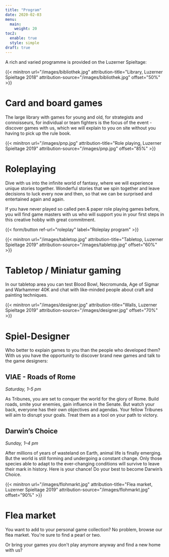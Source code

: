 ```yaml
---
title: "Program"
date: 2020-02-03
menu:
  main:
    weight: 20
toc2:
  enable: true
  style: simple
draft: true
---
```


A rich and varied programme is provided on the Luzerner Spieltage:

{{< minitron url="/images/bibliothek.jpg" attribution-title="Library, Luzerner Spieltage 2018" attribution-source="/images/bibliothek.jpg" offset="50%" >}}

# Card and board games

The large library with games for young and old, for strategists and connoisseurs, for individual or team fighters is the focus of the event - discover games with us, which we will explain to you on site without you having to pick up the rule book.

{{< minitron url="/images/pnp.jpg" attribution-title="Role playing, Luzerner Spieltage 2019" attribution-source="/images/pnp.jpg" offset="85%" >}}

# Roleplaying

Dive with us into the infinite world of fantasy, where we will experience unique stories together. Wonderful stories that we spin together and leave decisions to luck every now and then, so that we can be surprised and entertained again and again.

If you have never played so called pen & paper role playing games before, you will find game masters with us who will support you in your first steps in this creative hobby with great commitment.

{{< form/button ref-url="roleplay" label="Roleplay program" >}}

{{< minitron url="/images/tabletop.jpg" attribution-title="Tabletop, Luzerner Spieltage 2019" attribution-source="/images/tabletop.jpg" offset="60%" >}}

# Tabletop / Miniatur gaming

In our tabletop area you can test Blood Bowl, Necromunda, Age of Sigmar and Warhammer 40K and chat with like-minded people about craft and painting techniques.

{{< minitron url="/images/designer.jpg" attribution-title="Walls, Luzerner Spieltage 2019" attribution-source="/images/designer.jpg" offset="70%" >}}

# Spiel-Designer

Who better to explain games to you than the people who developed them? With us you have the opportunity to discover brand new games and talk to the game designers:

## VIAE - Roads of Rome

_Saturday, 1–5 pm_

As Tribunes, you are set to conquer the world for the glory of Rome. Build  roads, smite your enemies, gain influence in the Senate. But watch your back, everyone has their own objectives and agendas. Your fellow Tribunes will aim to disrupt your goals. Treat them as a tool on your path to victory.

## Darwin’s Choice

_Sunday, 1–4 pm_

After millions of years of wasteland on Earth, animal life is finally emerging. But the world is still forming and undergoing a constant change. Only those species able to adapt to the ever-changing conditions will survive to leave their mark in history. Here is your chance! Do your best to become Darwin’s Choice.

{{< minitron url="/images/flohmarkt.jpg" attribution-title="Flea market, Luzerner Spieltage 2019" attribution-source="/images/flohmarkt.jpg" offset="90%" >}}

# Flea market

You want to add to your personal game collection? No problem, browse our flea market. You're sure to find a pearl or two.

Or bring your games you don't play anymore anyway and find a new home with us?
